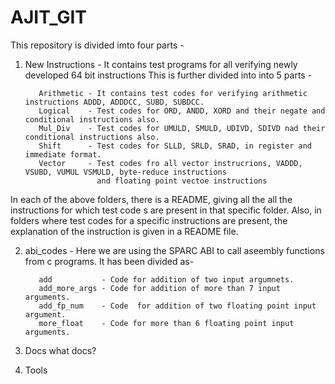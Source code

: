 # AJIT_GIT
This repository is divided imto four parts -  

   1. New Instructions - It contains test programs for all verifying newly developed 64 bit instructions
       This is further divided into into 5 parts -
    
             Arithmetic - It contains test codes for verifying arithmetic instructions ADDD, ADDDCC, SUBD, SUBDCC.
             Logical    - Test codes for ORD, ANDD, XORD and their negate and conditional instructions also.
             Mul_Div    - Test codes for UMULD, SMULD, UDIVD, SDIVD nad their conditional instructions also.
             Shift      - Test codes for SLLD, SRLD, SRAD, in register and immediate format.
             Vector     - Test codes fro all vector instrucrions, VADDD, VSUBD, VUMUL VSMULD, byte-reduce instructions 
                          and floating point vectoe instructions
                          
   In each of the above folders, there is a README, giving all the all the instructions for which test code s are present in that specific folder. Also, in folders where test codes for a specific instructions are present, the explanation of the instruction is given in a README file.
 
    
  2. abi_codes             - Here we are using the SPARC ABI to call aseembly functions from c programs.
      It has been divided as-
            
            add           - Code for addition of two input argumnets.
            add_more_args - Code for addition of more than 7 input arguments.
            add_fp_num    - Code  for addition of two floating point input argument.
            more_float    - Code for more than 6 floating point input arguments.
 3. Docs
	what docs?
 
 4. Tools
            

